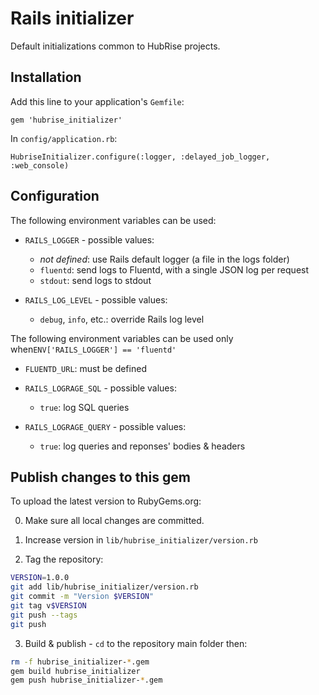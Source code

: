 # Rails initializer

Default initializations common to HubRise projects.

## Installation

Add this line to your application's `Gemfile`:
```
gem 'hubrise_initializer'
```

In `config/application.rb`:
```
HubriseInitializer.configure(:logger, :delayed_job_logger, :web_console)
```

## Configuration

The following environment variables can be used:

- `RAILS_LOGGER` - possible values:
    - _not defined_: use Rails default logger (a file in the logs folder)
    - `fluentd`: send logs to Fluentd, with a single JSON log per request  
    - `stdout`: send logs to stdout  

- `RAILS_LOG_LEVEL` - possible values:
    - `debug`, `info`, etc.: override Rails log level

The following environment variables can be used only when`ENV['RAILS_LOGGER'] == 'fluentd'` 

- `FLUENTD_URL`: must be defined

- `RAILS_LOGRAGE_SQL` - possible values:
    - `true`: log SQL queries

- `RAILS_LOGRAGE_QUERY` - possible values:
   - `true`: log queries and reponses' bodies & headers

## Publish changes to this gem

To upload the latest version to RubyGems.org:

0. Make sure all local changes are committed.

1. Increase version in `lib/hubrise_initializer/version.rb`

2. Tag the repository:
```bash
VERSION=1.0.0
git add lib/hubrise_initializer/version.rb
git commit -m "Version $VERSION"
git tag v$VERSION
git push --tags
git push
```

3. Build & publish - `cd` to the repository main folder then: 

```bash
rm -f hubrise_initializer-*.gem
gem build hubrise_initializer
gem push hubrise_initializer-*.gem
``` 
